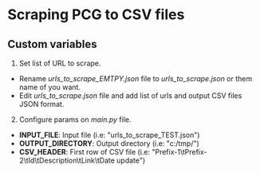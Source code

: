 # Scraping PCG to CSV files

## Custom variables

1) Set list of URL to scrape.

- Rename *urls_to_scrape_EMTPY.json* file to *urls_to_scrape.json* or them name of you want.
- Edit *urls_to_scrape.json* file and add list of urls and output CSV files JSON format.

2) Configure params on *main.py* file.

- **INPUT_FILE**: Input file (i.e: "urls_to_scrape_TEST.json")
- **OUTPUT_DIRECTORY**: Output directory (i.e: "c:/tmp/")
- **CSV_HEADER**: First row of CSV file (i.e:  "Prefix-1\tPrefix-2\tId\tDescription\tLink\tDate update")